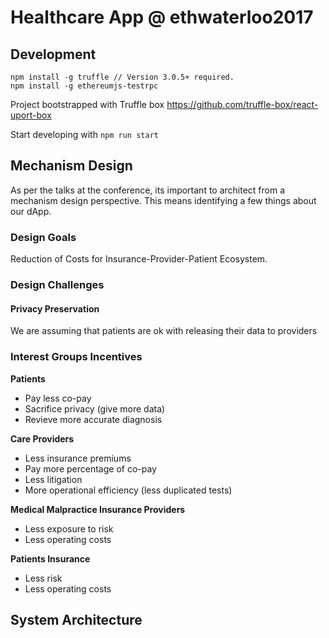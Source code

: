 # Healthcare App @ ethwaterloo2017

## Development

```
npm install -g truffle // Version 3.0.5+ required.
npm install -g ethereumjs-testrpc
```
Project bootstrapped with Truffle box
https://github.com/truffle-box/react-uport-box

Start developing with
`
npm run start
`

## Mechanism Design

As per the talks at the conference, its important to architect from a mechanism design perspective. This means identifying a few things about our dApp.

### Design Goals

Reduction of Costs for Insurance-Provider-Patient Ecosystem.

### Design Challenges

#### Privacy Preservation
We are assuming that patients are ok with releasing their data to providers

### Interest Groups Incentives

**Patients**
- Pay less co-pay
- Sacrifice privacy (give more data)
- Revieve more accurate diagnosis

**Care Providers**
- Less insurance premiums
- Pay more percentage of co-pay
- Less litigation
- More operational efficiency (less duplicated tests)

**Medical Malpractice Insurance Providers**
- Less exposure to risk
- Less operating costs

**Patients Insurance**
- Less risk
- Less operating costs

## System Architecture

